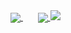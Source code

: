 <a href="https://github.com/f-pochat?tab=repositories">
  <img align="center" src="https://github-readme-stats.vercel.app/api?username=f-pochat&show_icons=true&theme=dracula&include_all_commits=true&count_private=true" />
</a>
&nbsp;
&nbsp;
&nbsp;
<a href="https://github.com/f-pochat/react-effortless-form">
  <img align="center" src="https://github-readme-stats.vercel.app/api/top-langs/?username=f-pochat&theme=dracula&hide=html,scss&include_all_commits=true&count_private=true&card-width=500" />
</a>
<a href="https://github.com/f-pochat/react-effortless-form">
  <img src="https://github-readme-stats.vercel.app/api/pin/?username=f-pochat&repo=react-effortless-form&theme=dracula&show_owner=true" />
</a>
